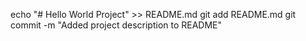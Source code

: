 echo "# Hello World Project" >> README.md
git add README.md
git commit -m "Added project description to README"
